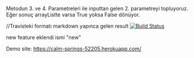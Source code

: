 Metodun 3. ve 4. Parametreleri ile inputtan gelen 2. parametreyi topluyoruz. Eğer sonuç arrayListte varsa True yoksa False dönüyor.


//Travisteki formatı markdown yapınca gelen result
[![Build Status](https://app.travis-ci.com/kayrameral/hw.svg?branch=main)](https://app.travis-ci.com/kayrameral/hw)

new feature eklendi ismi "new"

Demo site: https://calm-springs-52205.herokuapp.com/